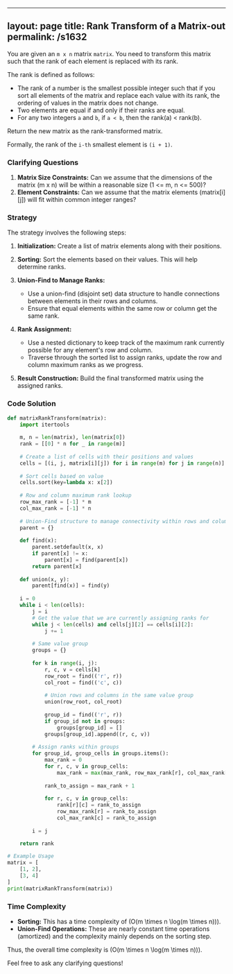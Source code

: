 
---
layout: page
title:  Rank Transform of a Matrix-out
permalink: /s1632
---

You are given an `m x n` matrix `matrix`. You need to transform this matrix such that the rank of each element is replaced with its rank.

The rank is defined as follows:

- The rank of a number is the smallest possible integer such that if you sort all elements of the matrix and replace each value with its rank, the ordering of values in the matrix does not change.
- Two elements are equal if and only if their ranks are equal.
- For any two integers `a` and `b`, if `a < b`, then the rank(a) < rank(b).

Return the new matrix as the rank-transformed matrix.

Formally, the rank of the `i-th` smallest element is `(i + 1)`.

### Clarifying Questions

1. **Matrix Size Constraints:** Can we assume that the dimensions of the matrix (m x n) will be within a reasonable size (1 <= m, n <= 500)?
2. **Element Constraints:** Can we assume that the matrix elements (matrix[i][j]) will fit within common integer ranges?

### Strategy

The strategy involves the following steps:

1. **Initialization:** Create a list of matrix elements along with their positions.

2. **Sorting:** Sort the elements based on their values. This will help determine ranks.

3. **Union-Find to Manage Ranks:**
   - Use a union-find (disjoint set) data structure to handle connections between elements in their rows and columns.
   - Ensure that equal elements within the same row or column get the same rank.

4. **Rank Assignment:**
   - Use a nested dictionary to keep track of the maximum rank currently possible for any element's row and column.
   - Traverse through the sorted list to assign ranks, update the row and column maximum ranks as we progress.

5. **Result Construction:** Build the final transformed matrix using the assigned ranks.

### Code Solution

```python
def matrixRankTransform(matrix):
    import itertools
    
    m, n = len(matrix), len(matrix[0])
    rank = [[0] * n for _ in range(m)]
    
    # Create a list of cells with their positions and values
    cells = [(i, j, matrix[i][j]) for i in range(m) for j in range(n)]
    
    # Sort cells based on value
    cells.sort(key=lambda x: x[2])
    
    # Row and column maximum rank lookup
    row_max_rank = [-1] * m
    col_max_rank = [-1] * n
    
    # Union-Find structure to manage connectivity within rows and columns
    parent = {}
    
    def find(x):
        parent.setdefault(x, x)
        if parent[x] != x:
            parent[x] = find(parent[x])
        return parent[x]
    
    def union(x, y):
        parent[find(x)] = find(y)
    
    i = 0
    while i < len(cells):
        j = i
        # Get the value that we are currently assigning ranks for
        while j < len(cells) and cells[j][2] == cells[i][2]:
            j += 1
        
        # Same value group
        groups = {}
        
        for k in range(i, j):
            r, c, v = cells[k]
            row_root = find(('r', r))
            col_root = find(('c', c))
            
            # Union rows and columns in the same value group
            union(row_root, col_root)
            
            group_id = find(('r', r))
            if group_id not in groups:
                groups[group_id] = []
            groups[group_id].append((r, c, v))
        
        # Assign ranks within groups
        for group_id, group_cells in groups.items():
            max_rank = 0
            for r, c, v in group_cells:
                max_rank = max(max_rank, row_max_rank[r], col_max_rank[c])
            
            rank_to_assign = max_rank + 1
            
            for r, c, v in group_cells:
                rank[r][c] = rank_to_assign
                row_max_rank[r] = rank_to_assign
                col_max_rank[c] = rank_to_assign
        
        i = j
    
    return rank

# Example Usage
matrix = [
    [1, 2],
    [3, 4]
]
print(matrixRankTransform(matrix))
```

### Time Complexity

- **Sorting:** This has a time complexity of \(O(m \times n \log(m \times n))\).
- **Union-Find Operations:** These are nearly constant time operations (amortized) and the complexity mainly depends on the sorting step.

Thus, the overall time complexity is \(O(m \times n \log(m \times n))\).

Feel free to ask any clarifying questions!